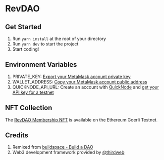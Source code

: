 # RevDAO

## **Get Started**

1. Run `yarn install` at the root of your directory
2. Run `yarn dev` to start the project
3. Start coding!

## Environment Variables
1. PRIVATE_KEY: [Export your MetaMask account private key](https://support.metamask.io/hc/en-us/articles/360015289632-How-to-Export-an-Account-Private-Key?utm_source=buildspace.so&utm_medium=buildspace_project)
2. WALLET_ADDRESS: [Copy your MetaMask account public address](https://support.metamask.io/hc/en-us/articles/360015289512-How-to-copy-your-MetaMask-account-public-address-?utm_source=buildspace.so&utm_medium=buildspace_project)
3. QUICKNODE_API_URL: Create an account with [QuickNode](https://www.quicknode.com/?utm_source=buildspace&utm_campaign=generic&utm_content=sign-up&utm_medium=buildspace) and [get your API key for a testnet](https://www.loom.com/share/bdbe5470b4b745819782f6727ba60baa)


## NFT Collection
The [RevDAO Membership NFT](https://testnets.opensea.io/collection/revdao-membership) is available on the Ethereum Goerli Testnet.

## Credits

1. Remixed from  [buildspace - Build a DAO](https://buildspace.so/p/build-dao-with-javascript)
2. Web3 development framework provided by [@thirdweb](https://github.com/thirdweb-dev)
